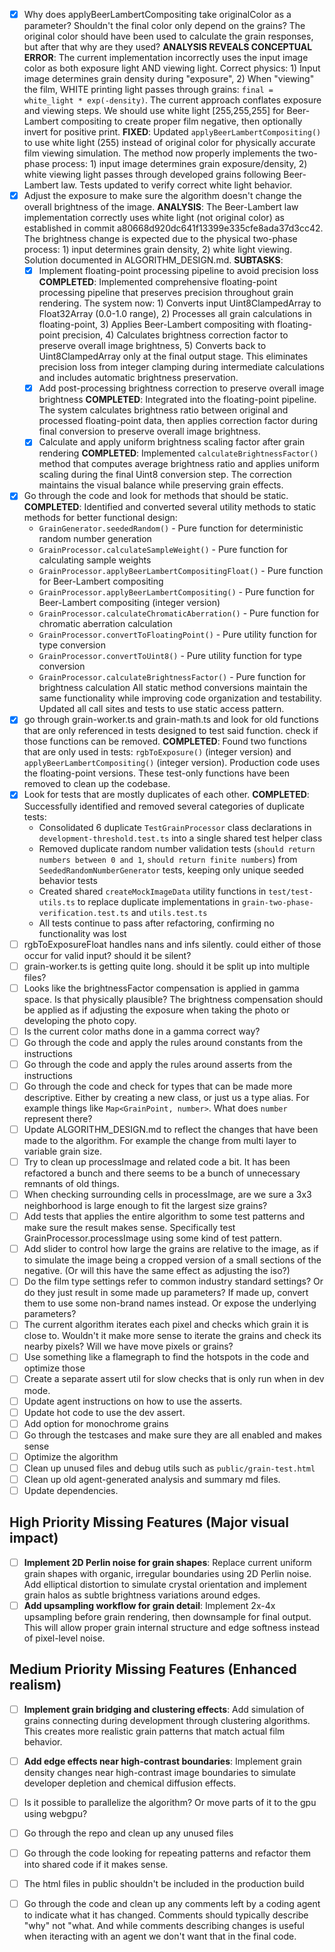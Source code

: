 - [x] Why does applyBeerLambertCompositing take originalColor as a parameter? Shouldn't the final color only depend on the grains? The original color should have been used to calculate the grain responses, but after that why are they used?
  **ANALYSIS REVEALS CONCEPTUAL ERROR**: The current implementation incorrectly uses the input image color as both exposure light AND viewing light. Correct physics: 1) Input image determines grain density during "exposure", 2) When "viewing" the film, WHITE printing light passes through grains: `final = white_light * exp(-density)`. The current approach conflates exposure and viewing steps. We should use white light [255,255,255] for Beer-Lambert compositing to create proper film negative, then optionally invert for positive print.
  **FIXED**: Updated `applyBeerLambertCompositing()` to use white light (255) instead of original color for physically accurate film viewing simulation. The method now properly implements the two-phase process: 1) input image determines grain exposure/density, 2) white viewing light passes through developed grains following Beer-Lambert law. Tests updated to verify correct white light behavior.
- [x] Adjust the exposure to make sure the algorithm doesn't change the overall brightness of the image.
  **ANALYSIS**: The Beer-Lambert law implementation correctly uses white light (not original color) as established in commit a80668d920dc641f13399e335cfe8ada37d3cc42. The brightness change is expected due to the physical two-phase process: 1) input determines grain density, 2) white light viewing. Solution documented in ALGORITHM_DESIGN.md.
  **SUBTASKS**:
  - [x] Implement floating-point processing pipeline to avoid precision loss
    **COMPLETED**: Implemented comprehensive floating-point processing pipeline that preserves precision throughout grain rendering. The system now: 1) Converts input Uint8ClampedArray to Float32Array (0.0-1.0 range), 2) Processes all grain calculations in floating-point, 3) Applies Beer-Lambert compositing with floating-point precision, 4) Calculates brightness correction factor to preserve overall image brightness, 5) Converts back to Uint8ClampedArray only at the final output stage. This eliminates precision loss from integer clamping during intermediate calculations and includes automatic brightness preservation.
  - [x] Add post-processing brightness correction to preserve overall image brightness
    **COMPLETED**: Integrated into the floating-point pipeline. The system calculates brightness ratio between original and processed floating-point data, then applies correction factor during final conversion to preserve overall image brightness.
  - [x] Calculate and apply uniform brightness scaling factor after grain rendering
    **COMPLETED**: Implemented `calculateBrightnessFactor()` method that computes average brightness ratio and applies uniform scaling during the final Uint8 conversion step. The correction maintains the visual balance while preserving grain effects.
- [x] Go through the code and look for methods that should be static.
  **COMPLETED**: Identified and converted several utility methods to static methods for better functional design:
  - `GrainGenerator.seededRandom()` - Pure function for deterministic random number generation  
  - `GrainProcessor.calculateSampleWeight()` - Pure function for calculating sample weights
  - `GrainProcessor.applyBeerLambertCompositingFloat()` - Pure function for Beer-Lambert compositing
  - `GrainProcessor.applyBeerLambertCompositing()` - Pure function for Beer-Lambert compositing (integer version)
  - `GrainProcessor.calculateChromaticAberration()` - Pure function for chromatic aberration calculation
  - `GrainProcessor.convertToFloatingPoint()` - Pure utility function for type conversion
  - `GrainProcessor.convertToUint8()` - Pure utility function for type conversion
  - `GrainProcessor.calculateBrightnessFactor()` - Pure function for brightness calculation
  All static method conversions maintain the same functionality while improving code organization and testability. Updated all call sites and tests to use static access pattern.
- [x] go through grain-worker.ts and grain-math.ts and look for old functions that are only referenced in tests designed to test said function. check if those functions can be removed.
  **COMPLETED**: Found two functions that are only used in tests: `rgbToExposure()` (integer version) and `applyBeerLambertCompositing()` (integer version). Production code uses the floating-point versions. These test-only functions have been removed to clean up the codebase.
- [x] Look for tests that are mostly duplicates of each other.
  **COMPLETED**: Successfully identified and removed several categories of duplicate tests:
  - Consolidated 6 duplicate `TestGrainProcessor` class declarations in `development-threshold.test.ts` into a single shared test helper class
  - Removed duplicate random number validation tests (`should return numbers between 0 and 1`, `should return finite numbers`) from `SeededRandomNumberGenerator` tests, keeping only unique seeded behavior tests
  - Created shared `createMockImageData` utility functions in `test/test-utils.ts` to replace duplicate implementations in `grain-two-phase-verification.test.ts` and `utils.test.ts`
  - All tests continue to pass after refactoring, confirming no functionality was lost
- [ ] rgbToExposureFloat handles nans and infs silently. could either of those occur for valid input? should it be silent?
- [ ] grain-worker.ts is getting quite long. should it be split up into multiple files?
- [ ] Looks like the brightnessFactor compensation is applied in gamma space. Is that physically plausible? The brightness compensation should be applied as if adjusting the exposure when taking the photo or developing the photo copy.
- [ ] Is the current color maths done in a gamma correct way?
- [ ] Go through the code and apply the rules around constants from the instructions
- [ ] Go through the code and apply the rules around asserts from the instructions
- [ ] Go through the code and check for types that can be made more descriptive. Either by creating a new class, or just us a type alias. For example things like `Map<GrainPoint, number>`. What does `number` represent there?
- [ ] Update ALGORITHM_DESIGN.md to reflect the changes that have been made to the algorithm. For example the change from multi layer to variable grain size.
- [ ] Try to clean up processImage and related code a bit. It has been refactored a bunch and there seems to be a bunch of unnecessary remnants of old things.
- [ ] When checking surrounding cells in processImage, are we sure a 3x3 neighborhood is large enough to fit the largest size grains?
- [ ] Add tests that applies the entire algorithm to some test patterns and make sure the result makes sense. Specifically test GrainProcessor.processImage using some kind of test pattern.
- [ ] Add slider to control how large the grains are relative to the image, as if to simulate the image being a cropped version of a small sections of the negative. (Or will this have the same effect as adjusting the iso?)
- [ ] Do the film type settings refer to common industry standard settings? Or do they just result in some made up parameters? If made up, convert them to use some non-brand names instead. Or expose the underlying parameters?
- [ ] The current algorithm iterates each pixel and checks which grain it is close to. Wouldn't it make more sense to iterate the grains and check its nearby pixels? Will we have move pixels or grains?
- [ ] Use something like a flamegraph to find the hotspots in the code and optimize those
- [ ] Create a separate assert util for slow checks that is only run when in dev mode.
- [ ] Update agent instructions on how to use the asserts.
- [ ] Update hot code to use the dev assert.
- [ ] Add option for monochrome grains
- [ ] Go through the testcases and make sure they are all enabled and makes sense
- [ ] Optimize the algorithm
- [ ] Clean up unused files and debug utils such as `public/grain-test.html`
- [ ] Clean up old agent-generated analysis and summary md files.
- [ ] Update dependencies.

## High Priority Missing Features (Major visual impact)

- [ ] **Implement 2D Perlin noise for grain shapes**: Replace current uniform grain shapes with organic, irregular boundaries using 2D Perlin noise. Add elliptical distortion to simulate crystal orientation and implement grain halos as subtle brightness variations around edges.
- [ ] **Add upsampling workflow for grain detail**: Implement 2x-4x upsampling before grain rendering, then downsample for final output. This will allow proper grain internal structure and edge softness instead of pixel-level noise.

## Medium Priority Missing Features (Enhanced realism)

- [ ] **Implement grain bridging and clustering effects**: Add simulation of grains connecting during development through clustering algorithms. This creates more realistic grain patterns that match actual film behavior.
- [ ] **Add edge effects near high-contrast boundaries**: Implement grain density changes near high-contrast image boundaries to simulate developer depletion and chemical diffusion effects.


- [ ] Is it possible to parallelize the algorithm? Or move parts of it to the gpu using webgpu?
- [ ] Go through the repo and clean up any unused files
- [ ] Go through the code looking for repeating patterns and refactor them into shared code if it makes sense.
- [ ] The html files in public shouldn't be included in the production build
- [ ] Go through the code and clean up any comments left by a coding agent to indicate what it has changed. Comments should typically describe "why" not "what. And while comments describing changes is useful when iteracting with an agent we don't want that in the final code.
